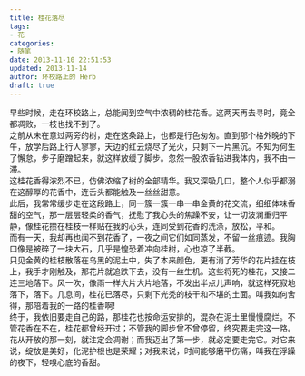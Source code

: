 ```yaml
---
title: 桂花落尽
tags:
- 花
categories:
- 随笔
date: 2013-11-10 22:51:53
updated: 2013-11-14
author: 环校路上的 Herb
draft: true
---  
```

早些时候，走在环校路上，总能闻到空气中浓稠的桂花香。这两天再去寻时，竟全都凋败，一枝也找不到了。 <!--more-->  
之前从未在意过两旁的树，走在这条路上，也都是行色匆匆。直到那个格外晚的下午，放学后路上行人寥寥，天边的红云烧尽了光火，只剩下一片黑沉。不知为何生了懈怠，步子磨蹭起来，就这样放缓了脚步。忽然一股浓香钻进我体内，我不由一滞。  
这桂花香得浓烈不已，仿佛浓缩了树的全部精华。我又深吸几口，整个人似乎都溺在这醇厚的花香中，连舌头都能触及一丝丝甜意。  
此后，我常常缓步走在这段路上，同一簇一簇一串一串金黄的花交流，细细体味香甜的空气，那一层层轻柔的香气，抚慰了我心头的焦躁不安，让一切波澜重归平静，像桂花攒在桂枝一样贴在我的心头，连同受到花香的洗涤，放松，平和。  
而有一天，我却再也闻不到花香了，一夜之间它们如同蒸发，不留一丝痕迹。我胸口像是被碎了一块大石，几乎是惶恐着冲向桂树，心也凉了半截。  
只见金黄的桂枝散落在乌黑的泥土中，失了本来颜色，更有消了芳华的花片挂在枝上，我手才刚触及，那花片就追跌下去，没有一丝生机。这些将死的桂花，又接二连三地落下。风一吹，像雨一样大片大片地落，不发出半点儿声响，就这样死寂地落下，落下。几息间，桂花已落尽，只剩下光秃的枝干和不堪的土面。叫我如何舍得，那陪着我的一路的桂香啊!  
终于，我依旧要走自己的路，那桂花也按命运安排的，混杂在泥土里慢慢腐烂。不管花香在不在，桂花都曾经开过；不管我的脚步曾不曾停留，终究要走完这一路。花从开放的那一刻，就注定会凋谢；而我迈出了第一步，就必定要走完它。对它来说，绽放是美好，化泥护根也是荣耀；对我来说，时间能够磨平伤痛，叫我在浮躁的夜下，轻嗅心底的香甜。